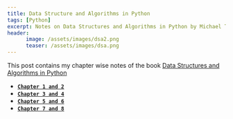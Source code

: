 ```yaml
---
title: Data Structure and Algorithms in Python
tags: [Python]
excerpt: Notes on Data Structures and Algorithms in Python by Michael T. Goodrich, Roberto Tamassia, Michael H. Goldwasser.
header:
      image: /assets/images/dsa2.png
      teaser: /assets/images/dsa.png
---
```


This post contains my chapter wise notes of the book [Data Structures and Algorithms in Python](http://www.amazon.in/Structures-Algorithms-Python-Michael-Goodrich/dp/1118290275)

* [**`Chapter 1 and 2`**](/dsa/data-structure-and-algorithms-in-python-1/)
* [**`Chapter 3 and 4`**](/dsa/data-structure-and-algorithms-in-python-2/)
* [**`Chapter 5 and 6`**](/dsa/data-structure-and-algorithms-in-python-3/)
* [**`Chapter 7 and 8`**](/dsa/data-structure-and-algorithms-in-python-4/)